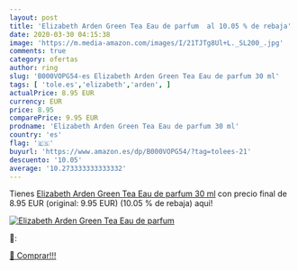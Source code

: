 ```yaml
---
layout: post
title: 'Elizabeth Arden Green Tea Eau de parfum  al 10.05 % de rebaja'
date: 2020-03-30 04:15:38
image: 'https://m.media-amazon.com/images/I/21TJTg8Ul+L._SL200_.jpg'
comments: true
category: ofertas
author: ring
slug: 'B000VOPG54-es Elizabeth Arden Green Tea Eau de parfum 30 ml'
tags: [ 'tole.es','elizabeth','arden', ]
actualPrice: 8.95 EUR
currency: EUR
price: 8.95
comparePrice: 9.95 EUR
prodname: 'Elizabeth Arden Green Tea Eau de parfum 30 ml'
country: 'es'
flag: '🇪🇸'
buyurl: 'https://www.amazon.es/dp/B000VOPG54/?tag=tolees-21'
descuento: '10.05'
average: '10.273333333333332'
---
```


Tienes [Elizabeth Arden Green Tea Eau de parfum 30 ml](https://www.amazon.es/dp/B000VOPG54/?tag=tolees-21) con precio final de  8.95 EUR (original: 9.95 EUR) (10.05 %  de rebaja) aqui!

[![Elizabeth Arden Green Tea Eau de parfum ](https://m.media-amazon.com/images/I/21TJTg8Ul+L._SL200_.jpg)](https://www.amazon.es/dp/B000VOPG54/?tag=tolees-21)

🔎:


[🛒 Comprar!!!](https://www.amazon.es/dp/B000VOPG54/?tag=tolees-21)
